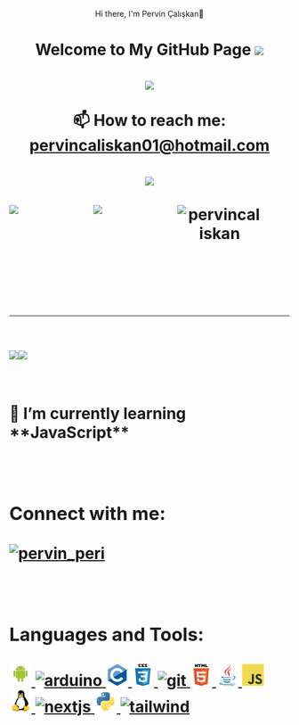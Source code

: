    
  <p align="center"> Hi there, I'm Pervin Çalışkan👋 </p>
<h1 align="center">
   Welcome to My GitHub Page
  
 
  <img src="https://media.giphy.com/media/hvRJCLFzcasrR4ia7z/giphy.gif" width="28">

   
  <p align="center">
  <img src="https://readme-typing-svg.herokuapp.com/?lines=Hello+Homo+sapiens;I+am+Pervin+Çalışkan;Computer+Engineering+Student&font=Fira%20Code&center=true&width=440&height=45&color=f75c7e&vCenter=true&size=25">
 
 <style>
  .contact-info {
    font-size: 14px; 
  }
</style>

📫 How to reach me: <a href="mailto:pervincaliskan01@hotmail.com" class="contact-info">pervincaliskan01@hotmail.com</a>



<div style="margin-bottom:10px;margin:top:10px;height:170px">
</p>
   
   </p>
<div align="center">
</p><img align src="https://camo.githubusercontent.com/6f5e3ead776bc722fbfc3da2c8b1454a7a5f27a07b34c0ced075f90a6c25a3be/68747470733a2f2f6d69726f2e6d656469756d2e636f6d2f6d61782f313630302f302a4b32574c4d5445784c79696461374f522e676966" width="400" heigh="220/></p>
</div>
   
<div align="center">

  <br>
  <div style="margin-bottom:10px;margin:top:10px;height:170px">
      <p valign="top" width="32%;" height="180px">
        <a href="https://github.com/anuraghazra/github-readme-stats"><img width="30%" align="left" src="https://github-readme-stats.vercel.app/api/top-langs/?username=pervincaliskan&hide=c%23,powershell,Mathematica,Ruby,Objective-C,Objective-C%2b%2b,Cuda&title_color=e31f80&text_color=ffffff&icon_color=d33b86&bg_color=20232a&langs_count=8&layout=compact&border_color=61dafb&hide_border=true"/></a>
      </p>
      <p valign="top" width="32%" height="180px">
        <a href="https://github.com/anuraghazra/github-readme-stats" title="Go to Source"><img align="left" width="30%" src="https://github-readme-stats.vercel.app/api?username=pervincaliskan&show_icons=true&theme=react&border_color=e31f80&hide_border=true" /></a>
      </p>
      <p valign="top" width="32%" height="180px">
        <a href="https://github.com/denvercoder1/github-readme-streak-stats" title="Go to Source"><img align="left" width="30%" src="https://github-readme-streak-stats.herokuapp.com/?user=pervincaliskan&theme=react&border=e31f80&hide_border=true" alt="pervincaliskan" /></a>
      </p>
    
 
<br>
  </div>
<hr>
   

<br>

<div >
<a href="https://github.com/pervincaliskan/github-profile-views-counter">
    <img align="left" src="https://komarev.com/ghpvc/?username=pervincaliskan&color=f75c7e">
</a>
<a href="https://github.com/pervincaliskan?tab=followers">
    <img align="left"  src="https://img.shields.io/github/followers/pervincaliskan?style=flat-square&color=f75c7e">
</a>

<br>
<br>
<p align="left">🌱 I’m currently learning **JavaScript**</p>
<br>
<h3 align="left">Connect with me:</h3>
<p align="left"><a href="https://twitter.com/pervin_peri" target="blank">
   <img align="center" src="https://raw.githubusercontent.com/rahuldkjain/github-profile-readme-generator/master/src/images/icons/Social/twitter.svg" alt="pervin_peri" height="30" width="40" /></a>

</p>
<br>
<h3 align="left">Languages and Tools:</h3>
<p align="left"> <a href="https://developer.android.com" target="_blank" rel="noreferrer"> <img src="https://raw.githubusercontent.com/devicons/devicon/master/icons/android/android-original-wordmark.svg" alt="android" width="40" height="40"/> </a> <a href="https://www.arduino.cc/" target="_blank" rel="noreferrer"> <img src="https://cdn.worldvectorlogo.com/logos/arduino-1.svg" alt="arduino" width="40" height="40"/> </a> <a href="https://www.cprogramming.com/" target="_blank" rel="noreferrer"> <img src="https://raw.githubusercontent.com/devicons/devicon/master/icons/c/c-original.svg" alt="c" width="40" height="40"/> </a> <a href="https://www.w3schools.com/css/" target="_blank" rel="noreferrer"> <img src="https://raw.githubusercontent.com/devicons/devicon/master/icons/css3/css3-original-wordmark.svg" alt="css3" width="40" height="40"/> </a> <a href="https://git-scm.com/" target="_blank" rel="noreferrer"> <img src="https://www.vectorlogo.zone/logos/git-scm/git-scm-icon.svg" alt="git" width="40" height="40"/> </a> <a href="https://www.w3.org/html/" target="_blank" rel="noreferrer"> <img src="https://raw.githubusercontent.com/devicons/devicon/master/icons/html5/html5-original-wordmark.svg" alt="html5" width="40" height="40"/> </a> <a href="https://www.java.com" target="_blank" rel="noreferrer"> <img src="https://raw.githubusercontent.com/devicons/devicon/master/icons/java/java-original.svg" alt="java" width="40" height="40"/> </a> <a href="https://developer.mozilla.org/en-US/docs/Web/JavaScript" target="_blank" rel="noreferrer"> <img src="https://raw.githubusercontent.com/devicons/devicon/master/icons/javascript/javascript-original.svg" alt="javascript" width="40" height="40"/> </a> <a href="https://www.linux.org/" target="_blank" rel="noreferrer"> <img src="https://raw.githubusercontent.com/devicons/devicon/master/icons/linux/linux-original.svg" alt="linux" width="40" height="40"/> </a> <a href="https://nextjs.org/" target="_blank" rel="noreferrer"> <img src="https://cdn.worldvectorlogo.com/logos/nextjs-2.svg" alt="nextjs" width="40" height="40"/> </a> <a href="https://www.python.org" target="_blank" rel="noreferrer"> <img src="https://raw.githubusercontent.com/devicons/devicon/master/icons/python/python-original.svg" alt="python" width="40" height="40"/> </a> <a href="https://tailwindcss.com/" target="_blank" rel="noreferrer"> <img src="https://www.vectorlogo.zone/logos/tailwindcss/tailwindcss-icon.svg" alt="tailwind" width="40" height="40"/> </a> </p>
  


  

  



